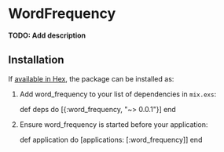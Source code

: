 # WordFrequency

**TODO: Add description**

## Installation

If [available in Hex](https://hex.pm/docs/publish), the package can be installed as:

  1. Add word_frequency to your list of dependencies in `mix.exs`:

        def deps do
          [{:word_frequency, "~> 0.0.1"}]
        end

  2. Ensure word_frequency is started before your application:

        def application do
          [applications: [:word_frequency]]
        end

